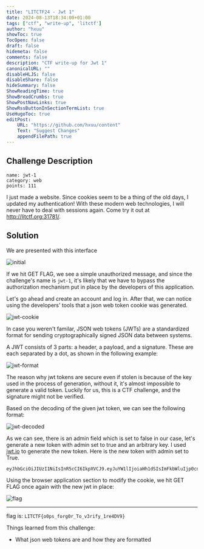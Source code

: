 ```yaml
---
title: "LITCTF24 - Jwt 1"
date: 2024-08-13T18:34:00+01:00
tags: ["ctf", "write-up", 'litctf']
author: "hxuu"
showToc: true
TocOpen: false
draft: false
hidemeta: false
comments: false
description: "CTF write-up for Jwt 1"
canonicalURL: ""
disableHLJS: false
disableShare: false
hideSummary: false
ShowReadingTime: true
ShowBreadCrumbs: true
ShowPostNavLinks: true
ShowRssButtonInSectionTermList: true
UseHugoToc: true
editPost:
    URL: "https://github.com/hxuu/content"
    Text: "Suggest Changes"
    appendFilePath: true
---
```


## Challenge Description

```
name: jwt-1
category: web
points: 111
```

I just made a website. Since cookies seem to be a thing of the old days, I updated my authentication! With these modern web technologies, I will never have to deal with sessions again. Come try it out at http://litctf.org:31781/.

## Solution

We are presented with this interface

![initial](/blog/images/2024-08-13-18-35-27.png)

If we hit GET FLAG, we see a simple unauthorized message, and since the challenge's
name is `jwt-1`, it's likely that we have to bypass the authorization mechanism put in place
by the developers of this application.

Let's go ahead and create an account and log in. After that, we can notice using
the developers' tools that a json web token cookie was generated.

![jwt-cookie](/blog/images/2024-08-13-18-38-44.png)

In case you weren't familar, JSON web tokens (JWTs) are a standardized format for sending cryptographically signed JSON data between systems.

A JWT consists of 3 parts: a header, a payload, and a signature. These are each separated by a dot, as shown in the following example:

![jwt-format](/blog/images/2024-08-13-18-40-55.png)

The reason why jwt tokens are secure even if stolen is because of the key used
in the process of generation, without it, it's almost impossible to generate a valid
token. Luckily for us, this is a CTF challenge, and the signature might not be verified.

Based on the decoding of the given jwt token, we can see the following format:

![jwt-decoded](/blog/images/2024-08-13-18-43-31.png)

As we can see, there is an admin field which is set to false in our case, let's generate
a new token with admin set to true and an arbitrary key. I used [jwt.io](https://jwt.io/)
to generate the new token. Here is the new token with admin set to True.

```bash
eyJhbGciOiJIUzI1NiIsInR5cCI6IkpXVCJ9.eyJuYW1lIjoiaHh1dSIsImFkbWluIjp0cnVlfQ.U_vtAik7xxrcSpVPH6DPAoZQSnw-21pJn7_0_IdN5w0
```

Using the browser application section to modify the cookie, we hit GET FLAG once again
with the new jwt in place:

![flag](/blog/images/2024-08-13-18-46-40.png)

---

flag is: `LITCTF{o0ps_forg0r_To_v3rify_1re4DV9}`

Things learned from this challenge:

* What json web tokens are and how they are formatted

